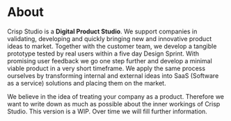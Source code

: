 # About

Crisp Studio is a **Digital Product Studio**. We support companies in validating, developing and quickly bringing new and innovative product ideas to market. Together with the customer team, we develop a tangible prototype tested by real users within a five day Design Sprint. With promising user feedback we go one step further and develop a minimal viable product in a very short timeframe. We apply the same process ourselves by transforming internal and external ideas into SaaS \(Software as a service\) solutions and placing them on the market.

<hint type="info">
We believe in the idea of treating your company as a product. Therefore we want to write down as much as possible about the inner workings of Crisp Studio. This version is a WIP. Over time we will fill further information.
</hint>